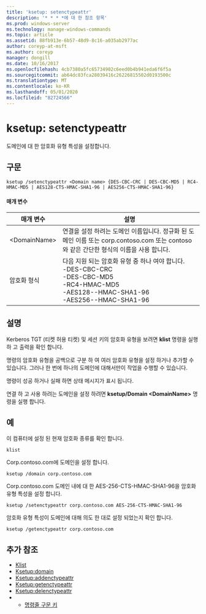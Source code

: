 ```yaml
---
title: 'ksetup: setenctypeattr'
description: '* * * *에 대 한 참조 항목'
ms.prod: windows-server
ms.technology: manage-windows-commands
ms.topic: article
ms.assetid: 88fb913e-6b57-48d9-8c16-a035ab2977ac
author: coreyp-at-msft
ms.author: coreyp
manager: dongill
ms.date: 10/16/2017
ms.openlocfilehash: 4cb7380a5fc65734902c6eed0b4b941eda6f6f5a
ms.sourcegitcommit: ab64dc83fca28039416c26226815502d0193500c
ms.translationtype: MT
ms.contentlocale: ko-KR
ms.lasthandoff: 05/01/2020
ms.locfileid: "82724566"
---
```

# <a name="ksetupsetenctypeattr"></a>ksetup: setenctypeattr



도메인에 대 한 암호화 유형 특성을 설정합니다.

## <a name="syntax"></a>구문

```
ksetup /setenctypeattr <Domain name> {DES-CBC-CRC | DES-CBC-MD5 | RC4-HMAC-MD5 | AES128-CTS-HMAC-SHA1-96 | AES256-CTS-HMAC-SHA1-96}
```

#### <a name="parameters"></a>매개 변수

|매개 변수|설명|
|---------|-----------|
|\<DomainName>|연결을 설정 하려는 도메인 이름입니다. 정규화 된 도메인 이름 또는 corp.contoso.com 또는 contoso와 같은 간단한 형식의 이름을 사용 합니다.|
|암호화 형식|다음 지원 되는 암호화 유형 중 하나 여야 합니다.</br>-DES-CBC-CRC</br>-DES-CBC-MD5</br>-RC4-HMAC-MD5</br>-AES128--HMAC-SHA1-96</br>-AES256--HMAC-SHA1-96|

## <a name="remarks"></a>설명

Kerberos TGT (티켓 허용 티켓) 및 세션 키의 암호화 유형을 보려면 **klist** 명령을 실행 하 고 출력을 확인 합니다.

명령의 암호화 유형을 공백으로 구분 하 여 여러 암호화 유형을 설정 하거나 추가할 수 있습니다. 그러나 한 번에 하나의 도메인에 대해서만이 작업을 수행할 수 있습니다.

명령이 성공 하거나 실패 하면 상태 메시지가 표시 됩니다.

연결 하 고 사용 하려는 도메인을 설정 하려면 **ksetup/Domain \<DomainName>** 명령을 실행 합니다.

## <a name="examples"></a>예

이 컴퓨터에 설정 된 현재 암호화 종류를 확인 합니다.
```
klist
```
Corp.contoso.com에 도메인을 설정 합니다.
```
ksetup /domain corp.contoso.com
```
Corp.contoso.com 도메인 내에 대 한 AES-256-CTS-HMAC-SHA1-96을 암호화 유형 특성을 설정 합니다.
```
ksetup /setenctypeattr corp.contoso.com AES-256-CTS-HMAC-SHA1-96
```
암호화 유형 특성이 도메인에 대해 의도 한 대로 설정 되었는지 확인 합니다.
```
ksetup /getenctypeattr corp.contoso.com
```

## <a name="additional-references"></a>추가 참조

-   [Klist](klist.md)
-   [Ksetup:domain](ksetup-domain.md)
-   [Ksetup:addenctypeattr](ksetup-addenctypeattr.md)
-   [Ksetup:getenctypeattr](ksetup-getenctypeattr.md)
-   [Ksetup:delenctypeattr](ksetup-delenctypeattr.md)
-   - [명령줄 구문 키](command-line-syntax-key.md)